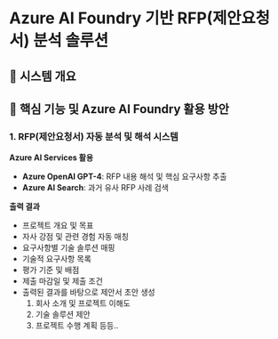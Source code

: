 # Azure AI Foundry 기반 RFP(제안요청서) 분석 솔루션

## 🎯 시스템 개요

## 🔧 핵심 기능 및 Azure AI Foundry 활용 방안

### 1. RFP(제안요청서) 자동 분석 및 해석 시스템

**Azure AI Services 활용**
- **Azure OpenAI GPT-4**: RFP 내용 해석 및 핵심 요구사항 추출
- **Azure AI Search**: 과거 유사 RFP 사례 검색

**출력 결과**
- 프로젝트 개요 및 목표
- 자사 강점 및 관련 경험 자동 매칭
- 요구사항별 기술 솔루션 매핑
- 기술적 요구사항 목록
- 평가 기준 및 배점
- 제출 마감일 및 제출 조건
- 출력된 결과를 바탕으로 제안서 초안 생성
    1. 회사 소개 및 프로젝트 이해도
    2. 기술 솔루션 제안
    3. 프로젝트 수행 계획 등등..